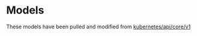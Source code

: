 # Models

These models have been pulled and modified from [kubernetes/api/core/v1](https://github.com/kubernetes/api/tree/master/core/v1)
